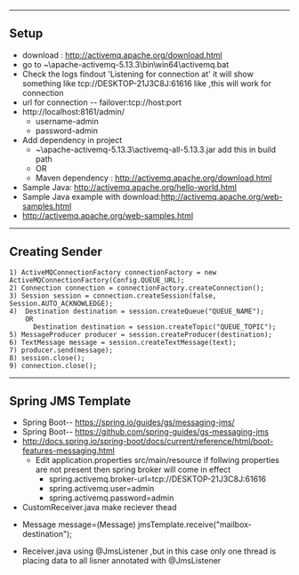 ------------
  Setup 
-----------
  * download : http://activemq.apache.org/download.html
  * go to ~\apache-activemq-5.13.3\bin\win64\activemq.bat
  * Check the logs findout  'Listening for connection at' it will show something like tcp://DESKTOP-21J3C8J:61616 like ,this will work for connection 
  * url for connection -- failover:tcp://host:port
  * http://localhost:8161/admin/
    - username-admin
    - password-admin
  * Add dependency in project 
    - ~\apache-activemq-5.13.3\activemq-all-5.13.3.jar add this in build path
    - OR
    - Maven dependency : http://activemq.apache.org/download.html
  * Sample Java: http://activemq.apache.org/hello-world.html
  * Sample Java example with download:http://activemq.apache.org/web-samples.html
  * http://activemq.apache.org/web-samples.html

---------------
Creating Sender	
---------------
	1) ActiveMQConnectionFactory connectionFactory = new ActiveMQConnectionFactory(Config.QUEUE_URL);
	2) Connection connection = connectionFactory.createConnection();
	3) Session session = connection.createSession(false, Session.AUTO_ACKNOWLEDGE);
	4) 	Destination destination = session.createQueue("QUEUE_NAME");
	    OR
		  Destination destination = session.createTopic("QUEUE_TOPIC");
	5) MessageProducer producer = session.createProducer(destination);
	6) TextMessage message = session.createTextMessage(text);
	7) producer.send(message);
	8) session.close();
	9) connection.close(); 
  
--------------------
Spring JMS Template  
------------------
* Spring Boot-- https://spring.io/guides/gs/messaging-jms/
* Spring Boot-- https://github.com/spring-guides/gs-messaging-jms
* http://docs.spring.io/spring-boot/docs/current/reference/html/boot-features-messaging.html
  - Edit application.properties src/main/resource if follwing properties are not present then spring broker will come in effect
    - spring.activemq.broker-url=tcp://DESKTOP-21J3C8J:61616
    - spring.activemq.user=admin
    - spring.activemq.password=admin
*  CustomReceiver.java make reciever thead 
  - Message message=(Message) jmsTemplate.receive("mailbox-destination");
*  Receiver.java using @JmsListener ,but in this case only one thread is placing data to all lisner annotated with @JmsListener
